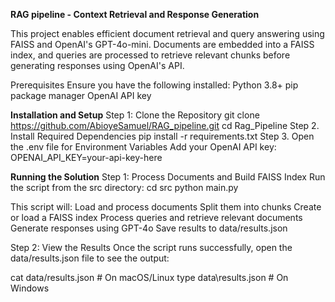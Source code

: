 **RAG pipeline - Context Retrieval and Response Generation**

This project enables efficient document retrieval and query answering using FAISS and OpenAI's GPT-4o-mini. Documents are embedded into a FAISS index, and queries are processed to retrieve relevant chunks before generating responses using OpenAI's API.

Prerequisites
Ensure you have the following installed:
Python 3.8+
pip package manager
OpenAI API key

**Installation and Setup**
Step 1: Clone the Repository
git clone https://github.com/AbioyeSamuel/RAG_pipeline.git
cd Rag_Pipeline
Step 2. Install Required Dependencies
pip install -r requirements.txt
Step 3. Open the .env file for Environment Variables
Add your OpenAI API key:
OPENAI_API_KEY=your-api-key-here

**Running the Solution**
Step 1: Process Documents and Build FAISS Index
Run the script from the src directory: 
cd src
python main.py

This script will:
Load and process documents
Split them into chunks
Create or load a FAISS index
Process queries and retrieve relevant documents
Generate responses using GPT-4o
Save results to data/results.json

Step 2: View the Results
Once the script runs successfully, open the data/results.json file to see the output:

cat data/results.json  # On macOS/Linux
type data\results.json  # On Windows

